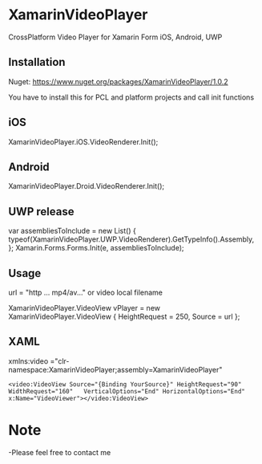 # XamarinVideoPlayer

CrossPlatform Video Player  for Xamarin Form iOS, Android, UWP

## Installation

Nuget: https://www.nuget.org/packages/XamarinVideoPlayer/1.0.2

You have to install this for PCL and platform projects and call init functions

## iOS

XamarinVideoPlayer.iOS.VideoRenderer.Init();

## Android

XamarinVideoPlayer.Droid.VideoRenderer.Init();

## UWP release

var assembliesToInclude = new List<Assembly>()
{
     typeof(XamarinVideoPlayer.UWP.VideoRenderer).GetTypeInfo().Assembly,
};
Xamarin.Forms.Forms.Init(e, assembliesToInclude);

## Usage

url = "http ... mp4/av..." or video local filename

XamarinVideoPlayer.VideoView vPlayer = new XamarinVideoPlayer.VideoView { HeightRequest = 250, Source = url };

## XAML

xmlns:video ="clr-namespace:XamarinVideoPlayer;assembly=XamarinVideoPlayer"

`<video:VideoView Source="{Binding YourSource}" HeightRequest="90" WidthRequest="160"	VerticalOptions="End" HorizontalOptions="End" x:Name="VideoViewer"></video:VideoView>`

# Note

-Please feel free to contact me

